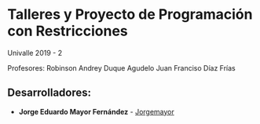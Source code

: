 # Talleres y Proyecto de Programación con Restricciones

Univalle 2019 - 2

Profesores:
Robinson Andrey Duque Agudelo
Juan Franciso Díaz Frías

## Desarrolladores:
* **Jorge Eduardo Mayor Fernández** - [Jorgemayor](https://github.com/Jorgemayor)
